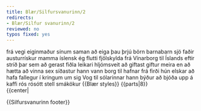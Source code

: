 ```yaml
---
title: Blær/Silfursvanurinn/2
redirects:
- Blær/Silfur svanurinn/2
reviewed: no
typos fixed: yes
---
```

<vocabulary>
frá vegi
eiginmaður
sínum
saman
að eiga
þau
þrjú
börn
barnabarn
sjö
faðir
austurrískur
mamma
íslensk
ég flutti
fjölskylda
frá
Vínarborg
til Íslands
eftir
stríð
þar
sem
að gerast
fiðla
leikari
hljómsveit
að giftast
giftur
meira en
að hætta
að vinna
sex
síðastur
hann vann
borg
til hafnar
frá firði
hún elskar
að hafa
fallegur
í kringum
um sig
Vog
til sólarinnar
hann býður
að bjóða upp á
kaffi
rós
rósótt stell
smákökur
</vocabulary>
{{Blær styles}}
{{parts|8}}
<div class="book" data-translate=true data-audio-file="Silfur_svanurinn_02-2.mp3">
{{center|<Audio src="Silfur_svanurinn_02-2.mp3"/>}}

<div class="blaer article">

<div class="article-entry">
  <div class="image-box image-box-medium">
    <Image src="Blær_–_Silfur_svanurinn_32742.jpeg"/>
  </div>

  <div class="text">
    <div class="p"><em>Sigga, eða öllu heldur Sigrid Josefsdóttir, er 77 ára gömul og býr á Jófríðarstaðavegi í Hafnarfirði með eiginmanni sínum Yngva Erni Guðmundssyni. Saman eiga þau þrjú börn og sjö barnabörn.</em>
</div>
    <div class="p"><em>
Faðir hennar var austurrískur en mamma íslensk og flutti fjölskyldan frá Vínarborg til Íslands eftir stríð þar sem faðir hennar gerðist fiðluleikari í Sinfóníuhljómsveit Íslands.</em></div>
        <div class="p"> <em>Sigga og Yngvi hafa verið gift í meira en 60 ár. Hún hætti að vinna fyrir sex árum, en síðustu árin vann hún í Hafnarborg, listasafninu í Hafnarfirði. Hún elskar að hafa fallegt í kringum sig, enda Vog í sólarstjörnumerkinu. Hún býður mér upp á kaffi í rósóttu stelli og smákökur.</em>
    </div>
  </div>
</div>

</div>

</div>

{{Silfursvanurinn footer}}
